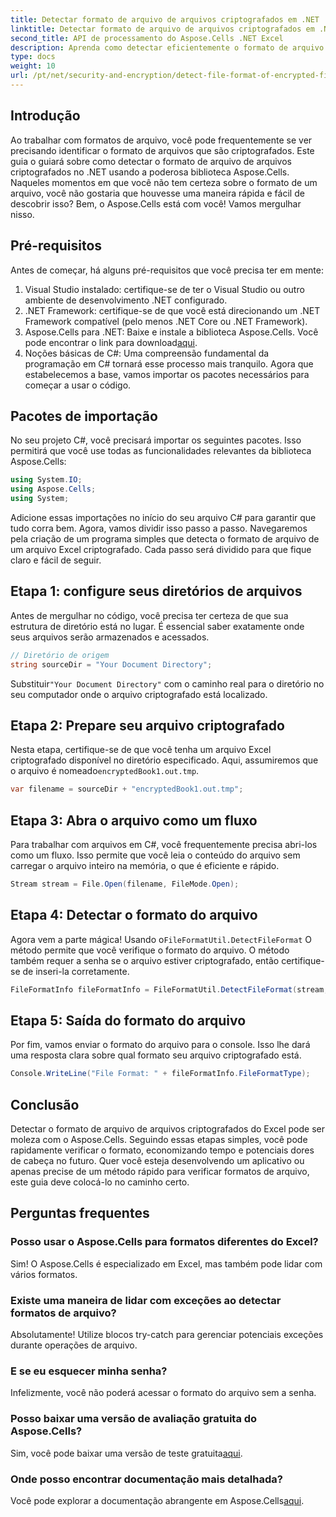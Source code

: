```yaml
---
title: Detectar formato de arquivo de arquivos criptografados em .NET
linktitle: Detectar formato de arquivo de arquivos criptografados em .NET
second_title: API de processamento do Aspose.Cells .NET Excel
description: Aprenda como detectar eficientemente o formato de arquivo de arquivos criptografados em .NET usando Aspose.Cells. Um guia direto para desenvolvedores.
type: docs
weight: 10
url: /pt/net/security-and-encryption/detect-file-format-of-encrypted-files/
---
```

## Introdução
Ao trabalhar com formatos de arquivo, você pode frequentemente se ver precisando identificar o formato de arquivos que são criptografados. Este guia o guiará sobre como detectar o formato de arquivo de arquivos criptografados no .NET usando a poderosa biblioteca Aspose.Cells. Naqueles momentos em que você não tem certeza sobre o formato de um arquivo, você não gostaria que houvesse uma maneira rápida e fácil de descobrir isso? Bem, o Aspose.Cells está com você! Vamos mergulhar nisso.
## Pré-requisitos
Antes de começar, há alguns pré-requisitos que você precisa ter em mente:
1. Visual Studio instalado: certifique-se de ter o Visual Studio ou outro ambiente de desenvolvimento .NET configurado.
2. .NET Framework: certifique-se de que você está direcionando um .NET Framework compatível (pelo menos .NET Core ou .NET Framework).
3. Aspose.Cells para .NET: Baixe e instale a biblioteca Aspose.Cells. Você pode encontrar o link para download[aqui](https://releases.aspose.com/cells/net/).
4. Noções básicas de C#: Uma compreensão fundamental da programação em C# tornará esse processo mais tranquilo.
Agora que estabelecemos a base, vamos importar os pacotes necessários para começar a usar o código.
## Pacotes de importação
No seu projeto C#, você precisará importar os seguintes pacotes. Isso permitirá que você use todas as funcionalidades relevantes da biblioteca Aspose.Cells:
```csharp
using System.IO;
using Aspose.Cells;
using System;
```
Adicione essas importações no início do seu arquivo C# para garantir que tudo corra bem.
Agora, vamos dividir isso passo a passo. Navegaremos pela criação de um programa simples que detecta o formato de arquivo de um arquivo Excel criptografado. Cada passo será dividido para que fique claro e fácil de seguir.
## Etapa 1: configure seus diretórios de arquivos

Antes de mergulhar no código, você precisa ter certeza de que sua estrutura de diretório está no lugar. É essencial saber exatamente onde seus arquivos serão armazenados e acessados.

```csharp
// Diretório de origem
string sourceDir = "Your Document Directory";
```
 Substituir`"Your Document Directory"` com o caminho real para o diretório no seu computador onde o arquivo criptografado está localizado.
## Etapa 2: Prepare seu arquivo criptografado

 Nesta etapa, certifique-se de que você tenha um arquivo Excel criptografado disponível no diretório especificado. Aqui, assumiremos que o arquivo é nomeado`encryptedBook1.out.tmp`.

```csharp
var filename = sourceDir + "encryptedBook1.out.tmp";
```
## Etapa 3: Abra o arquivo como um fluxo 

Para trabalhar com arquivos em C#, você frequentemente precisa abri-los como um fluxo. Isso permite que você leia o conteúdo do arquivo sem carregar o arquivo inteiro na memória, o que é eficiente e rápido.

```csharp
Stream stream = File.Open(filename, FileMode.Open);
```
## Etapa 4: Detectar o formato do arquivo

 Agora vem a parte mágica! Usando o`FileFormatUtil.DetectFileFormat` O método permite que você verifique o formato do arquivo. O método também requer a senha se o arquivo estiver criptografado, então certifique-se de inseri-la corretamente.

```csharp
FileFormatInfo fileFormatInfo = FileFormatUtil.DetectFileFormat(stream, "1234"); // A senha é 1234
```
## Etapa 5: Saída do formato do arquivo

Por fim, vamos enviar o formato do arquivo para o console. Isso lhe dará uma resposta clara sobre qual formato seu arquivo criptografado está.

```csharp
Console.WriteLine("File Format: " + fileFormatInfo.FileFormatType);
```

## Conclusão
Detectar o formato de arquivo de arquivos criptografados do Excel pode ser moleza com o Aspose.Cells. Seguindo essas etapas simples, você pode rapidamente verificar o formato, economizando tempo e potenciais dores de cabeça no futuro. Quer você esteja desenvolvendo um aplicativo ou apenas precise de um método rápido para verificar formatos de arquivo, este guia deve colocá-lo no caminho certo.
## Perguntas frequentes
### Posso usar o Aspose.Cells para formatos diferentes do Excel?
Sim! O Aspose.Cells é especializado em Excel, mas também pode lidar com vários formatos.
### Existe uma maneira de lidar com exceções ao detectar formatos de arquivo?
Absolutamente! Utilize blocos try-catch para gerenciar potenciais exceções durante operações de arquivo.
### E se eu esquecer minha senha?
Infelizmente, você não poderá acessar o formato do arquivo sem a senha.
### Posso baixar uma versão de avaliação gratuita do Aspose.Cells?
Sim, você pode baixar uma versão de teste gratuita[aqui](https://releases.aspose.com/).
### Onde posso encontrar documentação mais detalhada?
 Você pode explorar a documentação abrangente em Aspose.Cells[aqui](https://reference.aspose.com/cells/net/).